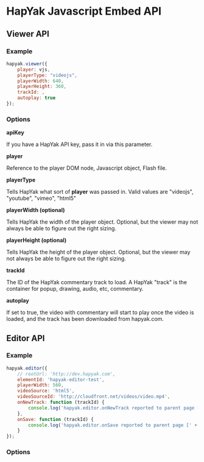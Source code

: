 # HapYak Javascript Embed API

## Viewer API

### Example 

```javascript
hapyak.viewer({
    player: vjs,
    playerType: "videojs",
    playerWidth: 640,
    playerHeight: 360,
    trackId: ,
    autoplay: true
});
```
### Options

**apiKey**

If you have a HapYak API key, pass it in via this parameter.

**player**

Reference to the player DOM node, Javascript object, Flash file. 

**playerType**

Tells HapYak what sort of **player** was passed in. Valid values are "videojs", "youtube", "vimeo", "html5"

**playerWidth (optional)**

Tells HapYak the width of the player object. Optional, but the viewer may not always be
able to figure out the right sizing.

**playerHeight (optional)**

Tells HapYak the height of the player object. Optional, but the viewer may not always be
able to figure out the right sizing.

**trackId**

The ID of the HapYak commentary track to load. A HapYak "track" is the container
for popup, drawing, audio, etc, commentary.

**autoplay**

If set to true, the video with commentary will start to play once the video is loaded, and the track
has been downloaded from hapyak.com.


## Editor API

### Example 

```javascript
hapyak.editor({
    // rootUrl: 'http://dev.hapyak.com',
	elementId: 'hapyak-editor-test',
	playerWidth: 560,
	videoSource: 'html5',
	videoSourceId: 'http://cloudfront.net/videos/video.mp4',
	onNewTrack: function (trackId) {
		console.log('hapyak.editor.onNewTrack reported to parent page [' + trackId + ']');
	},
	onSave: function (trackId) {
		console.log('hapyak.editor.onSave reported to parent page [' + trackId + ']');
	}
});
```
### Options
